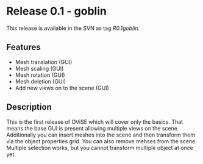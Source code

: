 # Release 0.1 - goblin #

This release is available in the SVN as tag _R0.1goblin_.

## Features ##
  * Mesh translation (GUI)
  * Mesh scaling (GUI)
  * Mesh rotation (GUI)
  * Mesh deletion (GUI)
  * Add new views on to the scene (GUI)

## Description ##
This is the first release of OViSE which will cover only the basics. That means the base GUI is present allowing multiple views on the scene. Additionally you can insert meshes into the scene and then transform them via the object properties grid. You can also remove mehses from the scene. Multiple selection works, but you cannot transform multiple object at once yet.